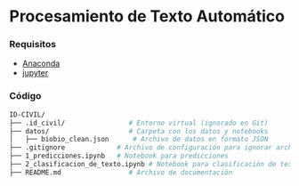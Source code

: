 # Procesamiento de Texto Automático

### Requisitos

- [Anaconda](https://www.anaconda.com/download)
- [jupyter](https://jupyter.org/)

### Código

```bash
ID-CIVIL/
├── .id_civil/                # Entorno virtual (ignorado en Git)
├── datos/                    # Carpeta con los datos y notebooks
│   ├── biobio_clean.json      # Archivo de datos en formato JSON
├── .gitignore             # Archivo de configuración para ignorar archivos en Git
├── 1_predicciones.ipynb   # Notebook para predicciones
├── 2_clasificacion_de_texto.ipynb # Notebook para clasificación de texto
├── README.md                 # Archivo de documentación
```
